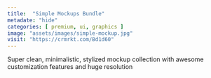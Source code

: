 ```yaml
---
title:  "Simple Mockups Bundle"
metadate: "hide"
categories: [ premium, ui, graphics ]
image: "assets/images/simple-mockup.jpg"
visit: "https://crmrkt.com/Bd1d60"
---
```

Super clean, minimalistic, stylized mockup collection with awesome customization features and huge resolution

